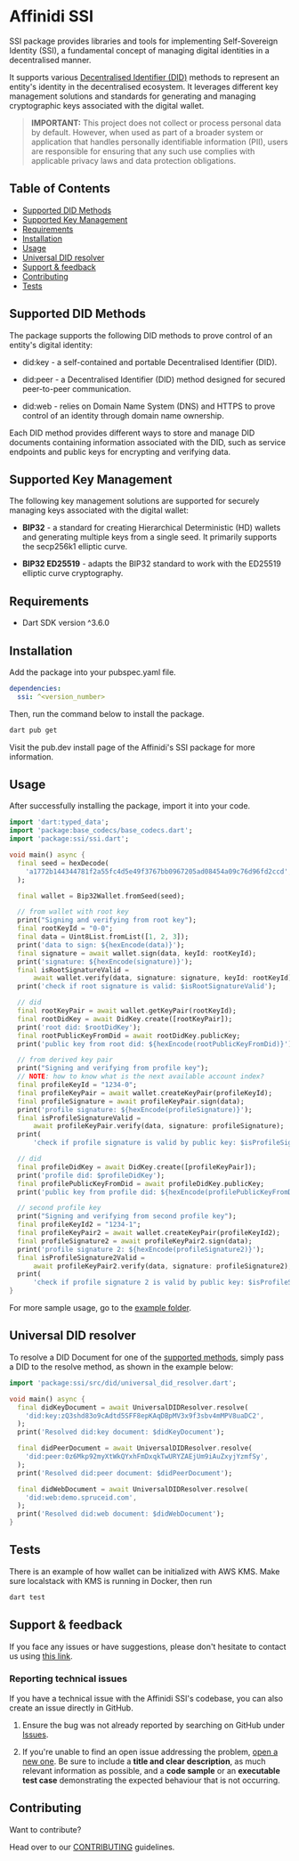 # Affinidi SSI

SSI package provides libraries and tools for implementing Self-Sovereign Identity (SSI), a fundamental concept of managing digital identities in a decentralised manner.

It supports various [Decentralised Identifier (DID)](https://www.w3.org/TR/did-1.0/) methods to represent an entity's identity in the decentralised ecosystem. It leverages different key management solutions and standards for generating and managing cryptographic keys associated with the digital wallet.

> **IMPORTANT:** 
> This project does not collect or process personal data by default. However, when used as part of a broader system or application that handles personally identifiable information (PII), users are responsible for ensuring that any such use complies with applicable privacy laws and data protection obligations.

## Table of Contents

  - [Supported DID Methods](#supported-did-methods)
  - [Supported Key Management](#supported-key-management)
  - [Requirements](#requirements)
  - [Installation](#installation)
  - [Usage](#usage)
  - [Universal DID resolver](#universal-did-resolver)
  - [Support & feedback](#support--feedback)
  - [Contributing](#contributing)
  - [Tests](#tests)

## Supported DID Methods

The package supports the following DID methods to prove control of an entity's digital identity:

- did:key - a self-contained and portable Decentralised Identifier (DID).

- did:peer - a Decentralised Identifier (DID) method designed for secured peer-to-peer communication.

- did:web - relies on Domain Name System (DNS) and HTTPS to prove control of an identity through domain name ownership.

Each DID method provides different ways to store and manage DID documents containing information associated with the DID, such as service endpoints and public keys for encrypting and verifying data.

## Supported Key Management

The following key management solutions are supported for securely managing keys associated with the digital wallet:

- **BIP32** - a standard for creating Hierarchical Deterministic (HD) wallets and generating multiple keys from a single seed. It primarily supports the secp256k1 elliptic curve.

- **BIP32 ED25519** - adapts the BIP32 standard to work with the ED25519 elliptic curve cryptography.

## Requirements

- Dart SDK version ^3.6.0

## Installation

Add the package into your pubspec.yaml file.

```yaml
dependencies:
  ssi: ^<version_number>
```

Then, run the command below to install the package.

```bash
dart pub get
```

Visit the pub.dev install page of the Affinidi's SSI package for more information.

## Usage

After successfully installing the package, import it into your code.

```dart
import 'dart:typed_data';
import 'package:base_codecs/base_codecs.dart';
import 'package:ssi/ssi.dart';

void main() async {
  final seed = hexDecode(
    'a1772b144344781f2a55fc4d5e49f3767bb0967205ad08454a09c76d96fd2ccd',
  );

  final wallet = Bip32Wallet.fromSeed(seed);

  // from wallet with root key
  print("Signing and verifying from root key");
  final rootKeyId = "0-0";
  final data = Uint8List.fromList([1, 2, 3]);
  print('data to sign: ${hexEncode(data)}');
  final signature = await wallet.sign(data, keyId: rootKeyId);
  print('signature: ${hexEncode(signature)}');
  final isRootSignatureValid =
      await wallet.verify(data, signature: signature, keyId: rootKeyId);
  print('check if root signature is valid: $isRootSignatureValid');

  // did
  final rootKeyPair = await wallet.getKeyPair(rootKeyId);
  final rootDidKey = await DidKey.create([rootKeyPair]);
  print('root did: $rootDidKey');
  final rootPublicKeyFromDid = await rootDidKey.publicKey;
  print('public key from root did: ${hexEncode(rootPublicKeyFromDid)}');

  // from derived key pair
  print("Signing and verifying from profile key");
  // NOTE: how to know what is the next available account index?
  final profileKeyId = "1234-0";
  final profileKeyPair = await wallet.createKeyPair(profileKeyId);
  final profileSignature = await profileKeyPair.sign(data);
  print('profile signature: ${hexEncode(profileSignature)}');
  final isProfileSignatureValid =
      await profileKeyPair.verify(data, signature: profileSignature);
  print(
      'check if profile signature is valid by public key: $isProfileSignatureValid');

  // did
  final profileDidKey = await DidKey.create([profileKeyPair]);
  print('profile did: $profileDidKey');
  final profilePublicKeyFromDid = await profileDidKey.publicKey;
  print('public key from profile did: ${hexEncode(profilePublicKeyFromDid)}');

  // second profile key
  print("Signing and verifying from second profile key");
  final profileKeyId2 = "1234-1";
  final profileKeyPair2 = await wallet.createKeyPair(profileKeyId2);
  final profileSignature2 = await profileKeyPair2.sign(data);
  print('profile signature 2: ${hexEncode(profileSignature2)}');
  final isProfileSignature2Valid =
      await profileKeyPair2.verify(data, signature: profileSignature2);
  print(
      'check if profile signature 2 is valid by public key: $isProfileSignature2Valid');
}
```

For more sample usage, go to the [example folder](example).

## Universal DID resolver

To resolve a DID Document for one of the [supported methods](#supported-did-methods), simply pass a DID to the resolve method, as shown in the example below:

```dart
import 'package:ssi/src/did/universal_did_resolver.dart';

void main() async {
  final didKeyDocument = await UniversalDIDResolver.resolve(
    'did:key:zQ3shd83o9cAdtd5SFF8epKAqDBpMV3x9f3sbv4mMPV8uaDC2',
  );
  print('Resolved did:key document: $didKeyDocument');

  final didPeerDocument = await UniversalDIDResolver.resolve(
    'did:peer:0z6Mkp92myXtWkQYxhFmDxqkTwURYZAEjUm9iAuZxyjYzmfSy',
  );
  print('Resolved did:peer document: $didPeerDocument');

  final didWebDocument = await UniversalDIDResolver.resolve(
    'did:web:demo.spruceid.com',
  );
  print('Resolved did:web document: $didWebDocument');
}
```

## Tests

There is an example of how wallet can be initialized with AWS KMS.
Make sure localstack with KMS is running in Docker, then run

```bash
dart test
```

## Support & feedback

If you face any issues or have suggestions, please don't hesitate to contact us using [this link](https://share.hsforms.com/1i-4HKZRXSsmENzXtPdIG4g8oa2v).

### Reporting technical issues

If you have a technical issue with the Affinidi SSI's codebase, you can also create an issue directly in GitHub.

1. Ensure the bug was not already reported by searching on GitHub under
   [Issues](https://github.com/affinidi/affinidi-ssi-dart/issues).

2. If you're unable to find an open issue addressing the problem,
   [open a new one](https://github.com/affinidi/affinidi-ssi-dart/issues/new).
   Be sure to include a **title and clear description**, as much relevant information as possible,
   and a **code sample** or an **executable test case** demonstrating the expected behaviour that is not occurring.

## Contributing

Want to contribute?

Head over to our [CONTRIBUTING](CONTRIBUTING.md) guidelines.


